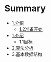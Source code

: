 # Summary

* [1.介绍](README.md)
   * [1.2准备开始](12zhun_bei_kai_shi.md)
* [1.介绍](1jie_shao.md)
   * 1.1目标
* [2.算法分析](chapter1.md)
* 3.基本数据结构

